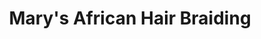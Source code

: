 ---
title: "Mary's African Hair Braiding"
url: /milwaukee/marys-african-hair-braiding/
shop: hairdresser
---